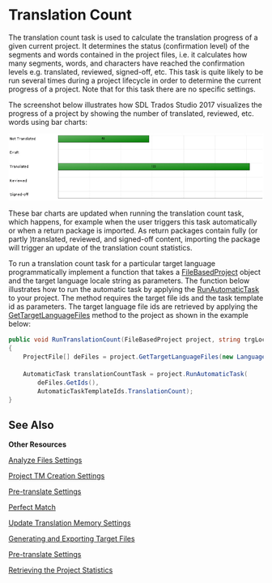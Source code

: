 Translation Count
==

The translation count task is used to calculate the translation progress of a given current project. It determines the status (confirmation level) of the segments and words contained in the project files, i.e. it calculates how many segments, words, and characters have reached the confirmation levels e.g. translated, reviewed, signed-off, etc. This task is quite likely to be run several times during a project lifecycle in order to determine the current progress of a project. Note that for this task there are no specific settings.

The screenshot below illustrates how SDL Trados Studio 2017 visualizes the progress of a project by showing the number of translated, reviewed, etc. words using bar charts:

![Statistics](images/Statistics.jpg)

These bar charts are updated when running the translation count task, which happens, for example when the user triggers this task automatically or when a return package is imported. As return packages contain fully (or partly )translated, reviewed, and signed-off content, importing the package will trigger an update of the translation count statistics.

To run a translation count task for a particular target language programmatically implement a function that takes a [FileBasedProject](../../../api/projectautomation/Sdl.ProjectAutomation.FileBased.FileBasedProject.yml) object and the target language locale string as parameters. The function below illustrates how to run the automatic task by applying the [RunAutomaticTask](../../../api/projectautomation/Sdl.ProjectAutomation.FileBased.FileBasedProject.yml#Sdl_ProjectAutomation_FileBased_FileBasedProject_RunAutomaticTask_System_Guid___System_String_) to your project. The method requires the target file ids and the task template id as parameters. The target language file ids are retrieved by applying the [GetTargetLanguageFiles](../../../api/projectautomation/Sdl.ProjectAutomation.FileBased.FileBasedProject.yml#Sdl_ProjectAutomation_FileBased_FileBasedProject_GetTargetLanguageFiles) method to the project as shown in the example below:

```CS
public void RunTranslationCount(FileBasedProject project, string trgLocale)
{
    ProjectFile[] deFiles = project.GetTargetLanguageFiles(new Language(CultureInfo.GetCultureInfo(trgLocale)));

    AutomaticTask translationCountTask = project.RunAutomaticTask(
        deFiles.GetIds(),
        AutomaticTaskTemplateIds.TranslationCount);
}
```

See Also
--

**Other Resources**

[Analyze Files Settings](analyze_files_settings.md)

[Project TM Creation Settings](project_tm_creation_settings.md)

[Pre-translate Settings](pre_translate_settings.md)

[Perfect Match](perfect_match.md)

[Update Translation Memory Settings](update_translation_memory_settings.md)

[Generating and Exporting Target Files](generating_and_exporting_target_files.md)

[Pre-translate Settings](project_tm_creation_settings.md)

[Retrieving the Project Statistics](retrieving_the_project_statistics.md)